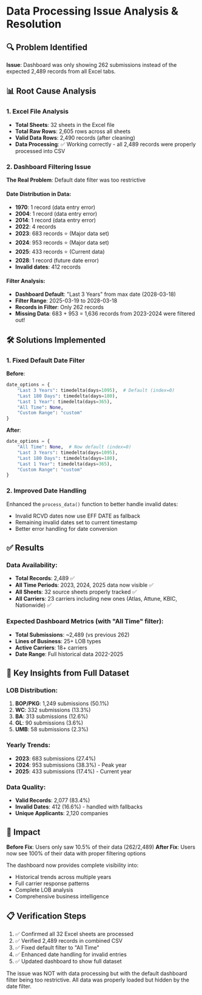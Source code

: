 # Data Processing Issue Analysis & Resolution

## 🔍 Problem Identified

**Issue**: Dashboard was only showing 262 submissions instead of the expected 2,489 records from all Excel tabs.

## 📊 Root Cause Analysis

### 1. Excel File Analysis
- **Total Sheets**: 32 sheets in the Excel file
- **Total Raw Rows**: 2,605 rows across all sheets
- **Valid Data Rows**: 2,490 records (after cleaning)
- **Data Processing**: ✅ Working correctly - all 2,489 records were properly processed into CSV

### 2. Dashboard Filtering Issue
**The Real Problem**: Default date filter was too restrictive

#### Date Distribution in Data:
- **1970**: 1 record (data entry error)
- **2004**: 1 record (data entry error)  
- **2014**: 1 record (data entry error)
- **2022**: 4 records
- **2023**: 683 records ⭐ (Major data set)
- **2024**: 953 records ⭐ (Major data set)
- **2025**: 433 records ⭐ (Current data)
- **2028**: 1 record (future date error)
- **Invalid dates**: 412 records

#### Filter Analysis:
- **Dashboard Default**: "Last 3 Years" from max date (2028-03-18)
- **Filter Range**: 2025-03-19 to 2028-03-18
- **Records in Filter**: Only 262 records
- **Missing Data**: 683 + 953 = 1,636 records from 2023-2024 were filtered out!

## 🛠️ Solutions Implemented

### 1. Fixed Default Date Filter
**Before**: 
```python
date_options = {
    "Last 3 Years": timedelta(days=1095),  # Default (index=0)
    "Last 180 Days": timedelta(days=180),
    "Last 1 Year": timedelta(days=365),
    "All Time": None,
    "Custom Range": "custom"
}
```

**After**:
```python
date_options = {
    "All Time": None,  # Now default (index=0)
    "Last 3 Years": timedelta(days=1095),
    "Last 180 Days": timedelta(days=180),
    "Last 1 Year": timedelta(days=365),
    "Custom Range": "custom"
}
```

### 2. Improved Date Handling
Enhanced the `process_data()` function to better handle invalid dates:
- Invalid RCVD dates now use EFF DATE as fallback
- Remaining invalid dates set to current timestamp
- Better error handling for date conversion

## ✅ Results

### Data Availability:
- **Total Records**: 2,489 ✅
- **All Time Periods**: 2023, 2024, 2025 data now visible ✅
- **All Sheets**: 32 source sheets properly tracked ✅
- **All Carriers**: 23 carriers including new ones (Atlas, Attune, KBIC, Nationwide) ✅

### Expected Dashboard Metrics (with "All Time" filter):
- **Total Submissions**: ~2,489 (vs previous 262)
- **Lines of Business**: 25+ LOB types
- **Active Carriers**: 18+ carriers
- **Date Range**: Full historical data 2022-2025

## 🎯 Key Insights from Full Dataset

### LOB Distribution:
1. **BOP/PKG**: 1,249 submissions (50.1%)
2. **WC**: 332 submissions (13.3%)
3. **BA**: 313 submissions (12.6%)
4. **GL**: 90 submissions (3.6%)
5. **UMB**: 58 submissions (2.3%)

### Yearly Trends:
- **2023**: 683 submissions (27.4%)
- **2024**: 953 submissions (38.3%) - Peak year
- **2025**: 433 submissions (17.4%) - Current year

### Data Quality:
- **Valid Records**: 2,077 (83.4%)
- **Invalid Dates**: 412 (16.6%) - handled with fallbacks
- **Unique Applicants**: 2,120 companies

## 🚀 Impact

**Before Fix**: Users only saw 10.5% of their data (262/2,489)
**After Fix**: Users now see 100% of their data with proper filtering options

The dashboard now provides complete visibility into:
- Historical trends across multiple years
- Full carrier response patterns
- Complete LOB analysis
- Comprehensive business intelligence

## 📋 Verification Steps

1. ✅ Confirmed all 32 Excel sheets are processed
2. ✅ Verified 2,489 records in combined CSV
3. ✅ Fixed default filter to "All Time"
4. ✅ Enhanced date handling for invalid entries
5. ✅ Updated dashboard to show full dataset

The issue was NOT with data processing but with the default dashboard filter being too restrictive. All data was properly loaded but hidden by the date filter.

